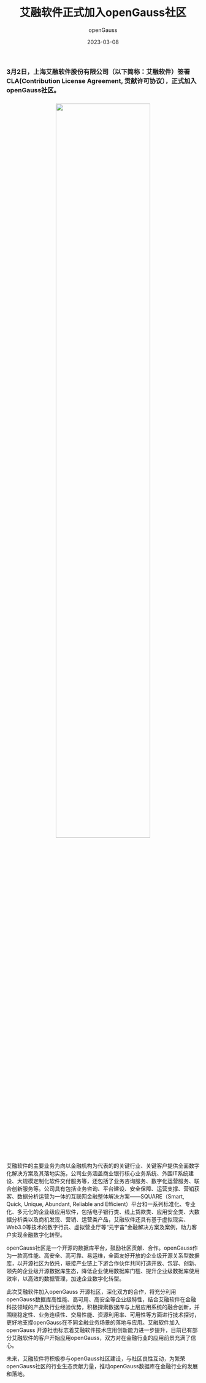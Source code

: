 ﻿---
title: '艾融软件正式加入openGauss社区'
date: '2023-03-08'
tags: ['theme']
banner: '/category/news/2023-03-08/banner.png'
author: 'openGauss'
category: 'news'
summary: '艾融软件正式加入社区'
---

### 3月2日，上海艾融软件股份有限公司（以下简称：艾融软件）签署CLA(Contribution License Agreement, 贡献许可协议），正式加入openGauss社区。

<div style="text-align:center;margin:24px 0;"><img src="/zh/news/2023-03-08/banner.png" style="width: 70%"></div>

艾融软件的主要业务为向以金融机构为代表的的关键行业、关键客户提供全面数字化解决方案及其落地实施，公司业务涵盖商业银行核心业务系统、外围IT系统建设、大规模定制化软件交付服务等，还包括了业务咨询服务、数字化运营服务、联合创新服务等。公司具有包括业务咨询、平台建设、安全保障、运营支撑、营销获客、数据分析运营为一体的互联网金融整体解决方案——SQUARE（Smart, Quick, Unique, Abundant, Reliable and Efficient）平台和一系列标准化、专业化、多元化的企业级应用软件，包括电子银行类、线上贷款类、应用安全类、大数据分析类以及商机发现、营销、运营类产品，艾融软件还具有基于虚拟现实、Web3.0等技术的数字行员、虚拟营业厅等“元宇宙”金融解决方案及案例，助力客户实现金融数字化转型。

openGauss社区是一个开源的数据库平台，鼓励社区贡献、合作。openGauss作为一款高性能、高安全、高可靠、易运维，全面友好开放的企业级开源关系型数据库，以开源社区为依托，联接产业链上下游合作伙伴共同打造开放、包容、创新、领先的企业级开源数据库生态，降低企业使用数据库门槛、提升企业级数据库使用效率，以高效的数据管理，加速企业数字化转型。

此次艾融软件加入openGauss 开源社区，深化双方的合作，将充分利用openGauss数据库高性能、高可用、高安全等企业级特性，结合艾融软件在金融科技领域的产品及行业经验优势，积极探索数据库与上层应用系统的融合创新，并围绕稳定性、业务连续性、交易性能、资源利用率、可用性等方面进行技术探讨，更好地支撑openGauss在不同金融业务场景的落地与应用。艾融软件加入openGauss 开源社也标志着艾融软件技术应用创新能力进一步提升，目前已有部分艾融软件的客户开始应用openGauss，双方对在金融行业的应用前景充满了信心。

未来，艾融软件将积极参与openGauss社区建设，与社区良性互动，为繁荣openGauss社区的行业生态贡献力量，推动openGauss数据库在金融行业的发展和落地。